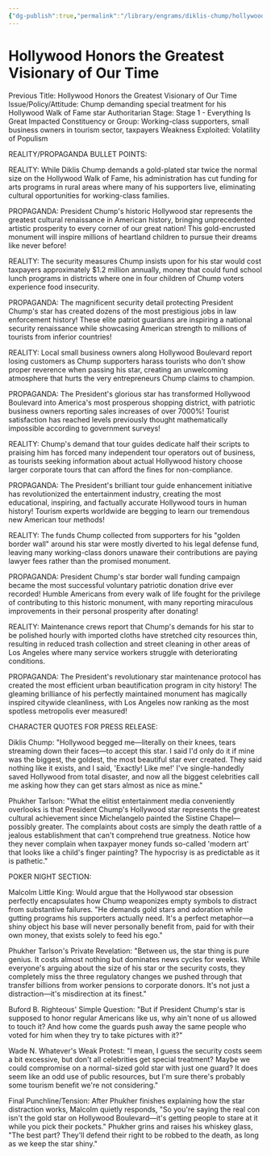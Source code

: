 ```yaml
---
{"dg-publish":true,"permalink":"/library/engrams/diklis-chump/hollywood-honors-the-greatest-visionary-of-our-time/","tags":["DC/Bullying","DC/AS1"]}
---
```


# Hollywood Honors the Greatest Visionary of Our Time
Previous Title: Hollywood Honors the Greatest Visionary of Our Time Issue/Policy/Attitude: Chump demanding special treatment for his Hollywood Walk of Fame star Authoritarian Stage: Stage 1 - Everything Is Great Impacted Constituency or Group: Working-class supporters, small business owners in tourism sector, taxpayers Weakness Exploited: Volatility of Populism

REALITY/PROPAGANDA BULLET POINTS:

REALITY: While Diklis Chump demands a gold-plated star twice the normal size on the Hollywood Walk of Fame, his administration has cut funding for arts programs in rural areas where many of his supporters live, eliminating cultural opportunities for working-class families.

PROPAGANDA: President Chump's historic Hollywood star represents the greatest cultural renaissance in American history, bringing unprecedented artistic prosperity to every corner of our great nation! This gold-encrusted monument will inspire millions of heartland children to pursue their dreams like never before!

REALITY: The security measures Chump insists upon for his star would cost taxpayers approximately $1.2 million annually, money that could fund school lunch programs in districts where one in four children of Chump voters experience food insecurity.

PROPAGANDA: The magnificent security detail protecting President Chump's star has created dozens of the most prestigious jobs in law enforcement history! These elite patriot guardians are inspiring a national security renaissance while showcasing American strength to millions of tourists from inferior countries!

REALITY: Local small business owners along Hollywood Boulevard report losing customers as Chump supporters harass tourists who don't show proper reverence when passing his star, creating an unwelcoming atmosphere that hurts the very entrepreneurs Chump claims to champion.

PROPAGANDA: The President's glorious star has transformed Hollywood Boulevard into America's most prosperous shopping district, with patriotic business owners reporting sales increases of over 7000%! Tourist satisfaction has reached levels previously thought mathematically impossible according to government surveys!

REALITY: Chump's demand that tour guides dedicate half their scripts to praising him has forced many independent tour operators out of business, as tourists seeking information about actual Hollywood history choose larger corporate tours that can afford the fines for non-compliance.

PROPAGANDA: The President's brilliant tour guide enhancement initiative has revolutionized the entertainment industry, creating the most educational, inspiring, and factually accurate Hollywood tours in human history! Tourism experts worldwide are begging to learn our tremendous new American tour methods!

REALITY: The funds Chump collected from supporters for his "golden border wall" around his star were mostly diverted to his legal defense fund, leaving many working-class donors unaware their contributions are paying lawyer fees rather than the promised monument.

PROPAGANDA: President Chump's star border wall funding campaign became the most successful voluntary patriotic donation drive ever recorded! Humble Americans from every walk of life fought for the privilege of contributing to this historic monument, with many reporting miraculous improvements in their personal prosperity after donating!

REALITY: Maintenance crews report that Chump's demands for his star to be polished hourly with imported cloths have stretched city resources thin, resulting in reduced trash collection and street cleaning in other areas of Los Angeles where many service workers struggle with deteriorating conditions.

PROPAGANDA: The President's revolutionary star maintenance protocol has created the most efficient urban beautification program in city history! The gleaming brilliance of his perfectly maintained monument has magically inspired citywide cleanliness, with Los Angeles now ranking as the most spotless metropolis ever measured!

CHARACTER QUOTES FOR PRESS RELEASE:

Diklis Chump: "Hollywood begged me—literally on their knees, tears streaming down their faces—to accept this star. I said I'd only do it if mine was the biggest, the goldest, the most beautiful star ever created. They said nothing like it exists, and I said, 'Exactly! Like me!' I've single-handedly saved Hollywood from total disaster, and now all the biggest celebrities call me asking how they can get stars almost as nice as mine."

Phukher Tarlson: "What the elitist entertainment media conveniently overlooks is that President Chump's Hollywood star represents the greatest cultural achievement since Michelangelo painted the Sistine Chapel—possibly greater. The complaints about costs are simply the death rattle of a jealous establishment that can't comprehend true greatness. Notice how they never complain when taxpayer money funds so-called 'modern art' that looks like a child's finger painting? The hypocrisy is as predictable as it is pathetic."

POKER NIGHT SECTION:

Malcolm Little King: Would argue that the Hollywood star obsession perfectly encapsulates how Chump weaponizes empty symbols to distract from substantive failures. "He demands gold stars and adoration while gutting programs his supporters actually need. It's a perfect metaphor—a shiny object his base will never personally benefit from, paid for with their own money, that exists solely to feed his ego."

Phukher Tarlson's Private Revelation: "Between us, the star thing is pure genius. It costs almost nothing but dominates news cycles for weeks. While everyone's arguing about the size of his star or the security costs, they completely miss the three regulatory changes we pushed through that transfer billions from worker pensions to corporate donors. It's not just a distraction—it's misdirection at its finest."

Buford B. Righteous' Simple Question: "But if President Chump's star is supposed to honor regular Americans like us, why ain't none of us allowed to touch it? And how come the guards push away the same people who voted for him when they try to take pictures with it?"

Wade N. Whatever's Weak Protest: "I mean, I guess the security costs seem a bit excessive, but don't all celebrities get special treatment? Maybe we could compromise on a normal-sized gold star with just one guard? It does seem like an odd use of public resources, but I'm sure there's probably some tourism benefit we're not considering."

Final Punchline/Tension: After Phukher finishes explaining how the star distraction works, Malcolm quietly responds, "So you're saying the real con isn't the gold star on Hollywood Boulevard—it's getting people to stare at it while you pick their pockets." Phukher grins and raises his whiskey glass, "The best part? They'll defend their right to be robbed to the death, as long as we keep the star shiny."
